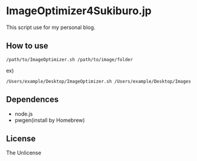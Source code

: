 # ImageOptimizer4Sukiburo.jp

This script use for my personal blog.

## How to use

```Shell
/path/to/ImageOptimizer.sh /path/to/image/folder
```

ex)

```Shell
/Users/example/Desktop/ImageOptimizer.sh /Users/example/Desktop/Images
```

## Dependences

- node.js
- pwgen(install by Homebrew)

## License

The Unlicense
